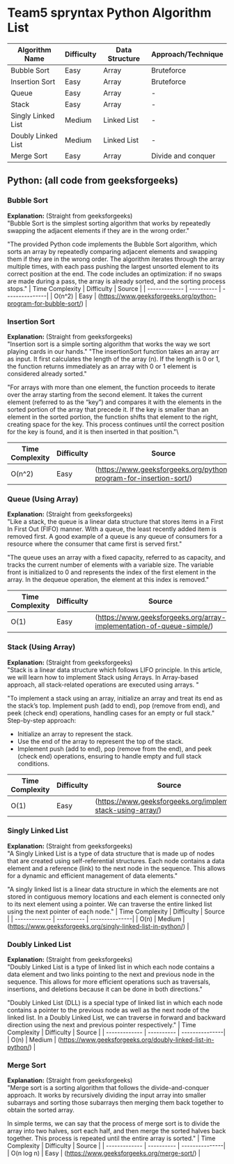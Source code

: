 # Team5 spryntax Python Algorithm List

| Algorithm Name | Difficulty | Data Structure | Approach/Technique |
| -------------  | ---------- | ---------------| ------------------ |
| Bubble Sort | Easy | Array | Bruteforce |
| Insertion Sort | Easy | Array | Bruteforce |
| Queue | Easy | Array | - |
| Stack | Easy | Array | - |
| Singly Linked List | Medium | Linked List | - |
| Doubly Linked List | Medium | Linked List | - |
| Merge Sort | Easy | Array | Divide and conquer |

## Python: (all code from geeksforgeeks)
### Bubble Sort
**Explanation:** (Straight from geeksforgeeks)\
"Bubble Sort is the simplest sorting algorithm that works by repeatedly swapping the adjacent elements if they are in the wrong order."

"The provided Python code implements the Bubble Sort algorithm, which sorts an array by repeatedly comparing adjacent elements and swapping them if they are in the wrong order. The algorithm iterates through the array multiple times, with each pass pushing the largest unsorted element to its correct position at the end. The code includes an optimization: if no swaps are made during a pass, the array is already sorted, and the sorting process stops."
| Time Complexity | Difficulty | Source |
| -------------  | ---------- | ---------------|
| O(n^2) | Easy | (https://www.geeksforgeeks.org/python-program-for-bubble-sort/) |


### Insertion Sort
**Explanation:** (Straight from geeksforgeeks)\
"Insertion sort is a simple sorting algorithm that works the way we sort playing cards in our hands."
"The insertionSort function takes an array arr as input. It first calculates the length of the array (n). If the length is 0 or 1, the function returns immediately as an array with 0 or 1 element is considered already sorted."

"For arrays with more than one element, the function proceeds to iterate over the array starting from the second element. It takes the current element (referred to as the “key”) and compares it with the elements in the sorted portion of the array that precede it. If the key is smaller than an element in the sorted portion, the function shifts that element to the right, creating space for the key. This process continues until the correct position for the key is found, and it is then inserted in that position."\

| Time Complexity | Difficulty | Source |
| -------------  | ---------- | ---------------|
| O(n^2) | Easy | (https://www.geeksforgeeks.org/python-program-for-insertion-sort/) |


### Queue (Using Array)
**Explanation:** (Straight from geeksforgeeks)\
"Like a stack, the queue is a linear data structure that stores items in a First In First Out (FIFO) manner. With a queue, the least recently added item is removed first. A good example of a queue is any queue of consumers for a resource where the consumer that came first is served first."

"The queue uses an array with a fixed capacity, referred to as capacity, and tracks the current number of elements with a variable size.
The variable front is initialized to 0 and represents the index of the first element in the array. In the dequeue operation, the element at this index is removed."

| Time Complexity | Difficulty | Source |
| -------------  | ---------- | ---------------|
| O(1) | Easy | (https://www.geeksforgeeks.org/array-implementation-of-queue-simple/) |


### Stack (Using Array)
**Explanation:** (Straight from geeksforgeeks)\
"Stack is a linear data structure which follows LIFO principle. In this article, we will learn how to implement Stack using Arrays. In Array-based approach, all stack-related operations are executed using arrays. "

"To implement a stack using an array, initialize an array and treat its end as the stack’s top. Implement push (add to end), pop (remove from end), and peek (check end) operations, handling cases for an empty or full stack."
Step-by-step approach:
- Initialize an array to represent the stack.
- Use the end of the array to represent the top of the stack.
- Implement push (add to end), pop (remove from the end), and peek (check end) operations, ensuring to handle empty and full stack conditions.
  
| Time Complexity | Difficulty | Source |
| -------------  | ---------- | ---------------|
| O(1) | Easy | (https://www.geeksforgeeks.org/implement-stack-using-array/) |

### Singly Linked List
**Explanation:** (Straight from geeksforgeeks)\
"A Singly Linked List is a type of data structure that is made up of nodes that are created using self-referential structures. Each node contains a data element and a reference (link) to the next node in the sequence. This allows for a dynamic and efficient management of data elements."

"A singly linked list is a linear data structure in which the elements are not stored in contiguous memory locations and each element is connected only to its next element using a pointer. We can traverse the entire linked list using the next pointer of each node."
| Time Complexity | Difficulty | Source |
| -------------  | ---------- | ---------------|
| O(n) | Medium | (https://www.geeksforgeeks.org/singly-linked-list-in-python/) |


### Doubly Linked List
**Explanation:** (Straight from geeksforgeeks)\
"Doubly Linked List is a type of linked list in which each node contains a data element and two links pointing to the next and previous node in the sequence. This allows for more efficient operations such as traversals, insertions, and deletions because it can be done in both directions."

"Doubly Linked List (DLL) is a special type of linked list in which each node contains a pointer to the previous node as well as the next node of the linked list. In a Doubly Linked List, we can traverse in forward and backward direction using the next and previous pointer respectively."
| Time Complexity | Difficulty | Source |
| -------------  | ---------- | ---------------|
| O(n) | Medium | (https://www.geeksforgeeks.org/doubly-linked-list-in-python/) |


### Merge Sort
**Explanation:** (Straight from geeksforgeeks)\
"Merge sort is a sorting algorithm that follows the divide-and-conquer approach. It works by recursively dividing the input array into smaller subarrays and sorting those subarrays then merging them back together to obtain the sorted array.

In simple terms, we can say that the process of merge sort is to divide the array into two halves, sort each half, and then merge the sorted halves back together. This process is repeated until the entire array is sorted."
| Time Complexity | Difficulty | Source |
| -------------  | ---------- | ---------------|
| O(n log n) | Easy | (https://www.geeksforgeeks.org/merge-sort/) |
